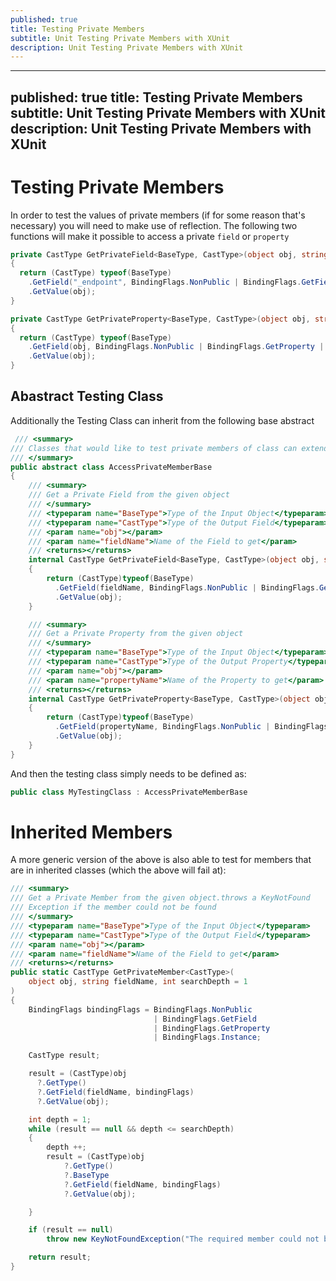 ```yaml
---
published: true
title: Testing Private Members
subtitle: Unit Testing Private Members with XUnit
description: Unit Testing Private Members with XUnit
---
```


---
published: true
title: Testing Private Members
subtitle: Unit Testing Private Members with XUnit
description: Unit Testing Private Members with XUnit
---

# Testing Private Members

In order to test the values of private members (if for some reason that's necessary) you will need to make use of reflection. The following two functions will make it possible to access a private `field` or `property`

```cs
private CastType GetPrivateField<BaseType, CastType>(object obj, string fieldName)
{
  return (CastType) typeof(BaseType)
    .GetField("_endpoint", BindingFlags.NonPublic | BindingFlags.GetField | BindingFlags.Instance)
    .GetValue(obj);
}

private CastType GetPrivateProperty<BaseType, CastType>(object obj, string fieldName)
{
  return (CastType) typeof(BaseType)
    .GetField(obj, BindingFlags.NonPublic | BindingFlags.GetProperty | BindingFlags.Instance)
    .GetValue(obj);
}
```

## Abastract Testing Class

Additionally the Testing Class can inherit from the following base abstract

```cs
 /// <summary>
/// Classes that would like to test private members of class can extend this
/// </summary>
public abstract class AccessPrivateMemberBase
{
    /// <summary>
    /// Get a Private Field from the given object
    /// </summary>
    /// <typeparam name="BaseType">Type of the Input Object</typeparam>
    /// <typeparam name="CastType">Type of the Output Field</typeparam>
    /// <param name="obj"></param>
    /// <param name="fieldName">Name of the Field to get</param>
    /// <returns></returns>
    internal CastType GetPrivateField<BaseType, CastType>(object obj, string fieldName)
    {
        return (CastType)typeof(BaseType)
          .GetField(fieldName, BindingFlags.NonPublic | BindingFlags.GetField | BindingFlags.Instance)
          .GetValue(obj);
    }

    /// <summary>
    /// Get a Private Property from the given object
    /// </summary>
    /// <typeparam name="BaseType">Type of the Input Object</typeparam>
    /// <typeparam name="CastType">Type of the Output Property</typeparam>
    /// <param name="obj"></param>
    /// <param name="propertyName">Name of the Property to get</param>
    /// <returns></returns>
    internal CastType GetPrivateProperty<BaseType, CastType>(object obj, string propertyName)
    {
        return (CastType)typeof(BaseType)
          .GetField(propertyName, BindingFlags.NonPublic | BindingFlags.GetProperty | BindingFlags.Instance)
          .GetValue(obj);
    }
}
```

And then the testing class simply needs to be defined as:

```cs
public class MyTestingClass : AccessPrivateMemberBase
```

# Inherited Members

A more generic version of the above is also able to test for members that are in inherited classes (which the above will fail at):

```cs
/// <summary>
/// Get a Private Member from the given object.throws a KeyNotFound
/// Exception if the member could not be found
/// </summary>
/// <typeparam name="BaseType">Type of the Input Object</typeparam>
/// <typeparam name="CastType">Type of the Output Field</typeparam>
/// <param name="obj"></param>
/// <param name="fieldName">Name of the Field to get</param>
/// <returns></returns>
public static CastType GetPrivateMember<CastType>(
    object obj, string fieldName, int searchDepth = 1
)
{
    BindingFlags bindingFlags = BindingFlags.NonPublic
                                | BindingFlags.GetField
                                | BindingFlags.GetProperty
                                | BindingFlags.Instance;

    CastType result;

    result = (CastType)obj
      ?.GetType()
      ?.GetField(fieldName, bindingFlags)
      ?.GetValue(obj);

    int depth = 1;
    while (result == null && depth <= searchDepth)
    {
        depth ++;
        result = (CastType)obj
            ?.GetType()
            ?.BaseType
            ?.GetField(fieldName, bindingFlags)
            ?.GetValue(obj);

    }

    if (result == null)
        throw new KeyNotFoundException("The required member could not be found");

    return result;
}
```
